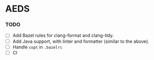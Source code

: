 # AEDS

### TODO

- [ ] Add Bazel rules for clang-format and clang-tidy.
- [ ] Add Java support, with linter and formatter (similar to the above).
- [ ] Handle `copt` in `.bazelrc`
- [ ] CI

